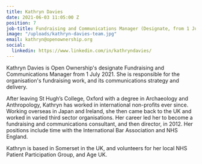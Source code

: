 ```yaml
---
title: Kathryn Davies
date: 2021-06-03 11:05:00 Z
position: 7
job-title: Fundraising and Communications Manager (Designate, from 1 July)
image: "/uploads/kathryn-davies-team.jpg"
email: kathryn@openownership.org
social:
  linkedin: https://www.linkedin.com/in/kathryndavies/
---
```


Kathryn Davies is Open Ownership's designate Fundraising and Communications Manager from 1 July 2021. She is responsible for the organisation's fundraising work, and its communications strategy and delivery.

After leaving St Hugh’s College, Oxford with a degree in Archaeology and Anthropology, Kathryn has worked in international non-profits ever since. Working overseas in Japan and Ireland, she then came back to the UK and worked in varied third sector organisations. Her career led her to become a fundraising and communications consultant, and then director, in 2012. Her positions include time with the International Bar Association and NHS England.

Kathryn is based in Somerset in the UK, and volunteers for her local NHS Patient Participation Group, and Age UK.